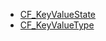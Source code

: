 - [CF_KeyValueState](/serialization/cf_keyvaluestate.md)
- [CF_KeyValueType](/serialization/cf_keyvaluetype.md)

